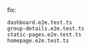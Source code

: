 fix:

    dashboard.e2e.test.ts
    group-details.e2e.test.ts
    static-pages.e2e.test.ts
    homepage.e2e.test.ts